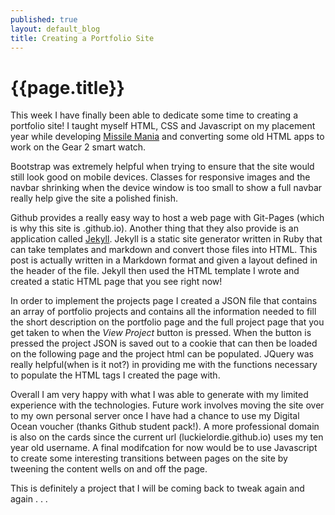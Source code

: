 ```yaml
---
published: true
layout: default_blog
title: Creating a Portfolio Site
---
```

{{page.title}}
==============

This week I have finally been able to dedicate some time to creating a portfolio site! I taught myself HTML, CSS and Javascript on my placement year while developing [Missile Mania](http://luckielordie.github.io/portfolio.html) and converting some old HTML apps to work on the Gear 2 smart watch.

Bootstrap was extremely helpful when trying to ensure that the site would still look good on mobile devices. Classes for responsive images and the navbar shrinking when the device window is too small to show a full navbar really help give the site a polished finish.

Github provides a really easy way to host a web page with Git-Pages (which is why this site is .github.io). Another thing that they also provide is an application called [Jekyll](http://jekyllrb.com/). Jekyll is a static site generator written in Ruby that can take templates and markdown and convert those files into HTML. This post is actually written in a Markdown format and given a layout defined in the header of the file. Jekyll then used the HTML template I wrote and created a static HTML page that you see right now!

In order to implement the projects page I created a JSON file that contains an array of portfolio projects and contains all the information needed to fill the short description on the portfolio page and the full project page that you get taken to when the *View Project*  button is pressed. When the button is pressed the project JSON is saved out to a cookie that can then be loaded on the following page and the project html can be populated. JQuery was really helpful(when is it not?) in providing me with the functions necessary to populate the HTML tags I created the page with.

Overall I am very happy with what I was able to generate with my limited experience with the technologies. Future work involves moving the site over to my own personal server once I have had a chance to use my Digital Ocean voucher (thanks Github student pack!). A more professional domain is also on the cards since the current url (luckielordie.github.io) uses my ten year old username. A final modifcation for now would be to use Javascript to create some interesting transitions between pages on the site by tweening the content wells on and off the page.

This is definitely a project that I will be coming back to tweak again and again . . .
